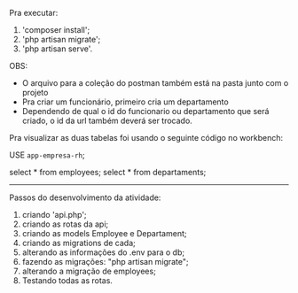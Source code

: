 Pra executar:

1. 'composer install';
2. 'php artisan migrate';
3. 'php artisan serve'.

OBS: 
- O arquivo para a coleção do postman também está na pasta junto com o projeto
- Pra criar um funcionário, primeiro cria um departamento
- Dependendo de qual o id do funcionario ou departamento que será criado, o id da url também deverá ser trocado.

Pra visualizar as duas tabelas foi usando o seguinte código no workbench:

USE `app-empresa-rh`;

select * from employees;
select * from departaments;

------------------------------------------------

Passos do desenvolvimento da atividade:

1. criando 'api.php';
2. criando as rotas da api;
3. criando as models Employee e Departament;
4. criando as migrations de cada;
5. alterando as informações do .env para o db;
6. fazendo as migrações: "php artisan migrate";
7. alterando a migração de employees;
8. Testando todas as rotas.